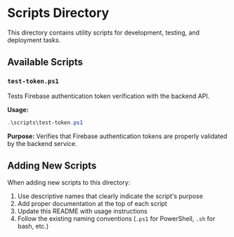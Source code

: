 # Scripts Directory

This directory contains utility scripts for development, testing, and deployment tasks.

## Available Scripts

### `test-token.ps1`

Tests Firebase authentication token verification with the backend API.

**Usage:**

```powershell
.\scripts\test-token.ps1
```

**Purpose:** Verifies that Firebase authentication tokens are properly validated by the backend service.

## Adding New Scripts

When adding new scripts to this directory:

1. Use descriptive names that clearly indicate the script's purpose
2. Add proper documentation at the top of each script
3. Update this README with usage instructions
4. Follow the existing naming conventions (`.ps1` for PowerShell, `.sh` for bash, etc.)
